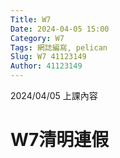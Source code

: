 ```yaml
---
Title: W7
Date: 2024-04-05 15:00
Category: W7
Tags: 網誌編寫, pelican
Slug: W7 41123149
Author: 41123149
---
```


2024/04/05 上課內容

<!-- PELICAN_END_SUMMARY -->

# W7清明連假
